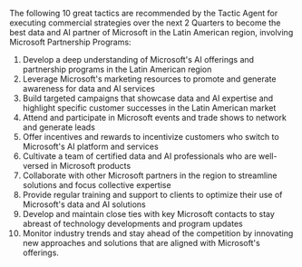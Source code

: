 The following 10 great tactics are recommended by the Tactic Agent for executing commercial strategies over the next 2 Quarters to become the best data and AI partner of Microsoft in the Latin American region, involving Microsoft Partnership Programs: 

1. Develop a deep understanding of Microsoft's AI offerings and partnership programs in the Latin American region
2. Leverage Microsoft's marketing resources to promote and generate awareness for data and AI services
3. Build targeted campaigns that showcase data and AI expertise and highlight specific customer successes in the Latin American market
4. Attend and participate in Microsoft events and trade shows to network and generate leads
5. Offer incentives and rewards to incentivize customers who switch to Microsoft's AI platform and services
6. Cultivate a team of certified data and AI professionals who are well-versed in Microsoft products
7. Collaborate with other Microsoft partners in the region to streamline solutions and focus collective expertise
8. Provide regular training and support to clients to optimize their use of Microsoft's data and AI solutions
9. Develop and maintain close ties with key Microsoft contacts to stay abreast of technology developments and program updates
10. Monitor industry trends and stay ahead of the competition by innovating new approaches and solutions that are aligned with Microsoft's offerings.